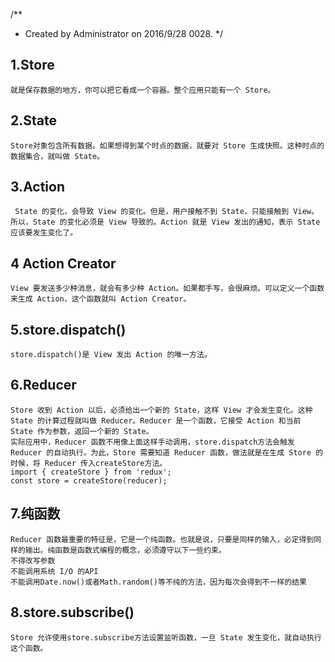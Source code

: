 /**
 * Created by Administrator on 2016/9/28 0028.
 */
 
## 1.Store 
    就是保存数据的地方，你可以把它看成一个容器。整个应用只能有一个 Store。
## 2.State
    Store对象包含所有数据。如果想得到某个时点的数据，就要对 Store 生成快照。这种时点的数据集合，就叫做 State。
## 3.Action
     State 的变化，会导致 View 的变化。但是，用户接触不到 State，只能接触到 View。所以，State 的变化必须是 View 导致的。Action 就是 View 发出的通知，表示 State 应该要发生变化了。
## 4 Action Creator
    View 要发送多少种消息，就会有多少种 Action。如果都手写，会很麻烦。可以定义一个函数来生成 Action，这个函数就叫 Action Creator。
## 5.store.dispatch()
    store.dispatch()是 View 发出 Action 的唯一方法。
## 6.Reducer
    Store 收到 Action 以后，必须给出一个新的 State，这样 View 才会发生变化。这种 State 的计算过程就叫做 Reducer。Reducer 是一个函数，它接受 Action 和当前 State 作为参数，返回一个新的 State。
    实际应用中，Reducer 函数不用像上面这样手动调用，store.dispatch方法会触发 Reducer 的自动执行。为此，Store 需要知道 Reducer 函数，做法就是在生成 Store 的时候，将 Reducer 传入createStore方法。
    import { createStore } from 'redux';
    const store = createStore(reducer);
## 7.纯函数
    Reducer 函数最重要的特征是，它是一个纯函数。也就是说，只要是同样的输入，必定得到同样的输出。纯函数是函数式编程的概念，必须遵守以下一些约束。
    不得改写参数
    不能调用系统 I/O 的API
    不能调用Date.now()或者Math.random()等不纯的方法，因为每次会得到不一样的结果
## 8.store.subscribe()
    Store 允许使用store.subscribe方法设置监听函数，一旦 State 发生变化，就自动执行这个函数。
    